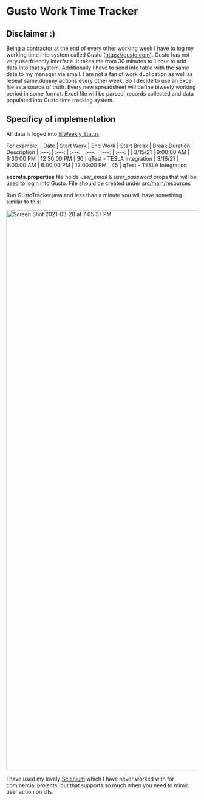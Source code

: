 # Gusto Work Time Tracker

## Disclaimer :)

Being a contractor at the end of every other working week I have to log my working time into system called Gusto (https://gusto.com). Gusto has not very userfriendly interface. It takes me from 30 minutes to 1 hour to add data into that system. Additionally I have to send info table with the same data to my manager via email. I am not a fan of work duplication as well as repeat same dummy actions every other week. So I decide to use an Excel file as a source of truth. Every new spreadsheet will define biweely working period in some format. Excel file will be parsed, records collected and data populated into Gusto time tracking system.

## Specificy of implementation
All data is loged into [BiWeekly Status](#GustoWorkTimeTracker/blob/master/src/main/resources/BiWeeklyStatus.xlsx)

For example:
| Date | Start Work | End Work | Start Break | Break Duration| Description
| :---:  | :---:  | :---:  | :---: | :---: | :---: |
| 3/15/21 | 9:00:00 AM | 6:30:00 PM | 12:30:00 PM | 30 | qTest - TESLA Integration
| 3/16/21 | 9:00:00 AM | 6:00:00 PM | 12:00:00 PM | 45 | qTest - TESLA Integration

**secrets.properties** file holds _user_email_ & _user_password_ props that will be used to login into Gusto. File should be created under [src/main/resources](#GustoWorkTimeTracker/blob/master/src/main/resources/)

Run GustoTracker.java and less than a minute you will have something similar to this:

<img width="1472" alt="Screen Shot 2021-03-28 at 7 05 37 PM" src="https://user-images.githubusercontent.com/76735/112778189-cd107000-8ff8-11eb-9a86-5a8d35c94408.png">

I have used my lovely [Selenium](https://www.selenium.dev/) which I have never worked with for commercial projects, but that supports so much when you need to mimic user action on UIs.
